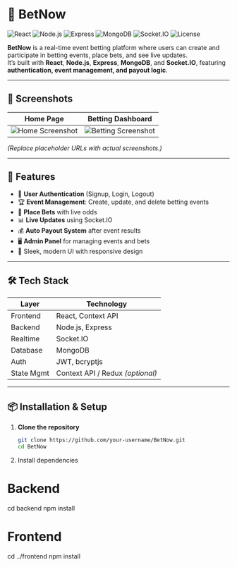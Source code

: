 # 🎯 BetNow

![React](https://img.shields.io/badge/Frontend-React-blue?logo=react)
![Node.js](https://img.shields.io/badge/Backend-Node.js-green?logo=node.js)
![Express](https://img.shields.io/badge/API-Express-lightgrey?logo=express)
![MongoDB](https://img.shields.io/badge/Database-MongoDB-brightgreen?logo=mongodb)
![Socket.IO](https://img.shields.io/badge/Realtime-Socket.IO-black?logo=socket.io)
![License](https://img.shields.io/badge/License-MIT-yellow)

**BetNow** is a real-time event betting platform where users can create and participate in betting events, place bets, and see live updates.  
It’s built with **React**, **Node.js**, **Express**, **MongoDB**, and **Socket.IO**, featuring **authentication, event management, and payout logic**.

---

## 📸 Screenshots

| Home Page | Betting Dashboard |
|-----------|------------------|
| ![Home Screenshot](https://via.placeholder.com/400x200.png?text=Home+Page) | ![Betting Screenshot](https://via.placeholder.com/400x200.png?text=Betting+Dashboard) |

*(Replace placeholder URLs with actual screenshots.)*

---

## 🚀 Features

- 🔐 **User Authentication** (Signup, Login, Logout)  
- 🏆 **Event Management**: Create, update, and delete betting events  
- 💸 **Place Bets** with live odds  
- 📊 **Live Updates** using Socket.IO  
- 💰 **Auto Payout System** after event results  
- 🖥️ **Admin Panel** for managing events and bets  
- 🎨 Sleek, modern UI with responsive design  

---

## 🛠️ Tech Stack

| Layer         | Technology                     |
|--------------|-------------------------------|
| Frontend     | React, Context API            |
| Backend      | Node.js, Express              |
| Realtime     | Socket.IO                     |
| Database     | MongoDB                       |
| Auth         | JWT, bcryptjs                 |
| State Mgmt   | Context API / Redux *(optional)* |

---

## 📦 Installation & Setup

1. **Clone the repository**
   ```bash
   git clone https://github.com/your-username/BetNow.git
   cd BetNow
   
2. Install dependencies
# Backend
cd backend
npm install

# Frontend
cd ../frontend
npm install
